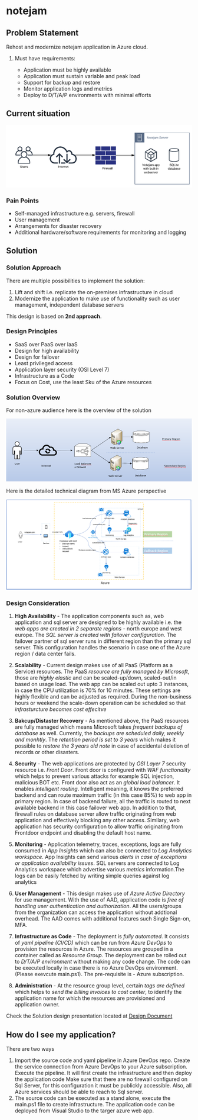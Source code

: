 # notejam
## Problem Statement

Rehost and modernize notejam application in Azure cloud.

1. Must have requirements:

    - Application must be highly available
    - Application must sustain variable and peak load
    - Support for backup and restore
    - Monitor application logs and metrics
    - Deploy to D/T/A/P environments with minimal efforts

## Current situation

![Current Situation](/Resources/currentsituation.png)

### Pain Points

- Self-managed infrastructure e.g. servers, firewall
- User management
- Arrangements for disaster recovery
- Additional hardware/software requirements for monitoring and logging

## Solution

### Solution Approach

There are multiple possibilities to implement the solution:

1. Lift and shift i.e. replicate the on-premises infrastructure in cloud
2. Modernize the application to make use of functionality such as user management, independent database servers

This design is based on **2nd approach**.

### Design Principles

- SaaS over PaaS over IaaS
- Design for high availability
- Design for failover
- Least privileged access
- Application layer security (OSI Level 7)
- Infrastructure as a Code
- Focus on Cost, use the least Sku of the Azure resources

### Solution Overview

For non-azure audience here is the overview of the solution

![General Solution](/Resources/laymanview.PNG)

Here is the detailed technical diagram from MS Azure perspective

![Azure Solution](/Resources/technicaldiagram.png)

### Design Consideration

1. **High Availability** - The application components such as, web application and sql server are designed to be highly available i.e. the *web apps are created in 2 separate regions* - north europe and west europe. The *SQL server is created with failover configuration*. The failover partner of sql server runs in different region than the primary sql server. This configuration handles the scenario in case one of the Azure region / data center fails.

2. **Scalability** - Current design makes use of all PaaS (Platform as a Service) resources. The PaaS *resource are fully managed by Microsoft*, those are *highly elastic* and can be scaled-up/down, scaled-out/in based on usage load. The web app can be scaled out upto 3 instances, in case the CPU utilization is 70% for 10 minutes. These settings are highly flexible and can be adjusted as required. During the non-business hours or weekend the scale-down operation can be scheduled so that *infrasturcture becomes cost effecitve*

3. **Bakcup/Distaster Recovery** - As mentioned above, the PaaS resources are fully managed which means Microsoft takes *frequent backups of database* as well. Currently, the *backups are scheduled daily, weekly and monhtly*. The *retention period is set to 3 years* which makes it possible to *restore the 3 years old note* in case of accidental deletion of records or other disasters.

4. **Security** - The web applications are protected by *OSI Layer 7* security resource i.e. *Front Door*. Front door is configured with *WAF functionality* which helps to prevent various attacks for example SQL injection, malicious BOT etc. Front door also act as an *global load balancer*. It enables *intelligent routing*. Intelligent meaning, it knows the preferred backend and can route maximum traffic (in this case 85%) to web app in primary region. In case of backend failure, all the traffic is routed to next available backend in this case failover web app. In addition to that, firewall rules on database server allow traffic originating from web application and effectively blocking any other access. Similary, web application has security configuration to allow traffic originating from Frontdoor endpoint and disabling the default host name.

5. **Monitoring** - Application telemetry, traces, exceptions, logs are fully consumed in *App Insights* which can also be connected to *Log Analytics workspace*. App Insights can send various *alerts in case of exceptions or application availability issues*. SQL servers are connected to Log Analytics workspace which advertise various *metrics* information.The logs can be easily fetched by writing simple queries against log analytics

6. **User Management** - This design makes use of *Azure Active Directory* for use management. With the use of AAD, application code is *free of handling user authentication and authorization*. All the users/groups from the organization can access the application without addtional overhead. The AAD comes with additional features such Single Sign-on, MFA.

7. **Infrastructure as Code** - The deployment is *fully automated*. It consists of *yaml pipeline (CI/CD)* which can be run from *Azure DevOps* to provision the resources in Azure. The resources are grouped in a container called as *Resource Group*. The deployment can be rolled out to *D/T/A/P environment* without making any code change. The code can be executed locally in case there is no Azure DevOps environment. (Please exevcute main.ps1). The pre-requisite is - Azure subscription.

8. **Administration** - At the resource group level, certain *tags are defined* which helps to *send the billing invoices to cost center*, to identify the application name for which the resources are provisioned and application owner.

Check the Solution design presentation located at [Design Document](/Documentation/notejam.pptx)

## How do I see my application?

There are two ways

1. Import the source code and yaml pipeline in Azure DevOps repo. Create the service connection from Azure DevOps to your Azure subscription. Execute the pipeline. It will first create the infrastructure and then deploy the application code
Make sure that there are no firewall configured on Sql Server, for this configuration it must
be publickly accessible. Also, all Azure services should be able to reach to Sql server.
2. The source code can be executed as a stand alone, execute the main.ps1 file to create infrastructure.
The application code can be deployed from Visual Studio to the targer azure web app.
